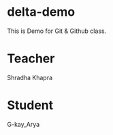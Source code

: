 # delta-demo
This is Demo for Git &amp; Github class.

# Teacher
Shradha Khapra

# Student
G-kay_Arya
